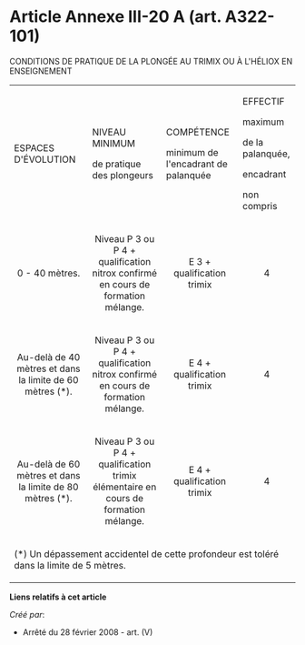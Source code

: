 # Article Annexe III-20 A (art. A322-101)

CONDITIONS DE PRATIQUE DE LA PLONGÉE AU TRIMIX OU À L'HÉLIOX EN ENSEIGNEMENT

<table>
  <tbody>
    <tr>
      <td>

ESPACES D'ÉVOLUTION

</td>
      <td>

NIVEAU MINIMUM

de pratique des plongeurs

</td>
      <td>

COMPÉTENCE

minimum de l'encadrant de palanquée

</td>
      <td colspan="2">

EFFECTIF

maximum

de la palanquée,

encadrant

non compris

</td>
    </tr>
    <tr>
      <td align="center">

0 - 40 mètres.

</td>
      <td align="center">

Niveau P 3 ou P 4 + qualification nitrox confirmé en cours de formation mélange.

</td>
      <td align="center">

E 3 + qualification trimix

</td>
      <td align="center">4

</td>
    </tr>
    <tr>
      <td align="center">

Au-delà de 40 mètres et dans la limite de 60 mètres (*).

</td>
      <td align="center">

Niveau P 3 ou P 4 + qualification nitrox confirmé en cours de formation mélange.

</td>
      <td align="center">

E 4 + qualification trimix

</td>
      <td align="center">4

</td>
    </tr>
    <tr>
      <td align="center">

Au-delà de 60 mètres et dans la limite de 80 mètres (*).

</td>
      <td align="center">

Niveau P 3 ou P 4 + qualification trimix élémentaire en cours de formation mélange.

</td>
      <td align="center">E 4 + qualification trimix

</td>
      <td align="center">4

</td>
    </tr>
    <tr>
      <td colspan="5">

(*) Un dépassement accidentel de cette profondeur est toléré dans la limite de 5 mètres.

</td>
    </tr>
  </tbody>
</table>

**Liens relatifs à cet article**

_Créé par_:

  - Arrêté du 28 février 2008 - art. (V)
